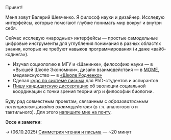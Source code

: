 <div class="main-page">

Привет! 

Меня зовут Валерий Шевченко. Я философ науки и дизайнер. Исследую интерфейсы, которые помогают глубже понимать мир вокруг и внутри себя. 

<!--Считаю, что следовать за любопытством — путь к радости понимания (и наполненной жизни). И здорово, когда его ничего не преграждает:-->
<!---->
<!--- ни сложные интерфейсы -->
<!--- ни закрытые цифровые экосистемы и их серверы-->
<!--- ни необходимость учиться думать как машина, чтобы что-то понять-->
<!--- ни дороговизна специальных программ-->
<!--- ни зашоренность и инфопузыри.-->

<!--Вдохновляюсь идеями Виктора Папанека, Брета Виктора, Сеймура Пейперта, Марии Монтессори и других классных людей.-->

Сейчас исследую «народные» интерфейсы — простые самодельные цифровые инструменты для углубления понимания в разных областях знания, которые не требуют навыков программирования (и даже «вайб-кодинга»).

- Изучал социологию в МГУ и «Шанинке», философию науки — в «Высшей Школе Экономики», дизайн взаимодействия — в [MOME](https://mome.hu/en/programmes/interaction-design-ma-in-english), медиаискусство — в [«Школе Родченко»](https://mdfschool.ru)
- Сделал <a href='https://konspekt.io' target='_blank'> курс по системе письма</a> для PhD-студентов и аспирантов
- [Пишу кандидатскую диссертацию](https://t.me/chot_ne_idet) об эволюции социальной координации с точки зрения теории игр и философии биологии.

Буду рад совместным проектам, связанным с *образовательным потенциалом дизайна взаимодействия* (в т.ч. аналогового и тактильного). Для этого [напишите мне на почту](mailto:valerii.s.shevchenko@gmail.com). 

**Эссе и заметки**:

→ (06.10.2025) <a href="/symmetry" target="_self">Симметрия чтения и письма</a> — ~20 минут

<!--<hr/>-->
<!--- Несколько [проектов](https://vsdesigner.netlify.app/).-->
<!--- Пара публикаций:-->
<!--  - A Framework for More-than-human Placemaking with Data Storytelling ([2024](https://doi.org/10.14627/537752023))-->
<!--  - Coordination as naturalistic social ontology: constraints and explanation ([2023](https://doi.org/10.1177/00483931221150486))-->
<!--  - Вывод к наилучшему объяснению как методология социальной онтологии ([2023](https://doi.org/10.22394/2074-0492-2023-4-122-140))-->
<!---->
<!--<hr/>-->

<!--| [Почта](mailto:valerii.s.shevchenko@gmail.com)-->

<!--• **Cognitive Basis of Focal Points: Evolution and Correlated Equilibrium Emergence** (**2021\)***. Logical and philosophical studies, 19(2), 131-135.*  -->
<!---->
<!--• **After Method, Only Hyper-Chaos: The Limitations of John Law's Sociological Method Theory (2021)**.  *Sociology of power, 33(4), 169-183*  -->
<!---->
<!--• **Quasi-formal interaction in the situation of the educational process** (**2021).** *Siberian Historical Research(1), 184-199;*  -->
<!---->
<!--• **What's wrong with assemblage theory?** **(2020)** *Logos, 30(5 (138)), 131-164*.  -->
<!---->
<!--• **Conflict of Otherness Models in John Law's Actor-Network Theory** **(2019).** *Sociology of power(2), 44-67.*-->

</div>

